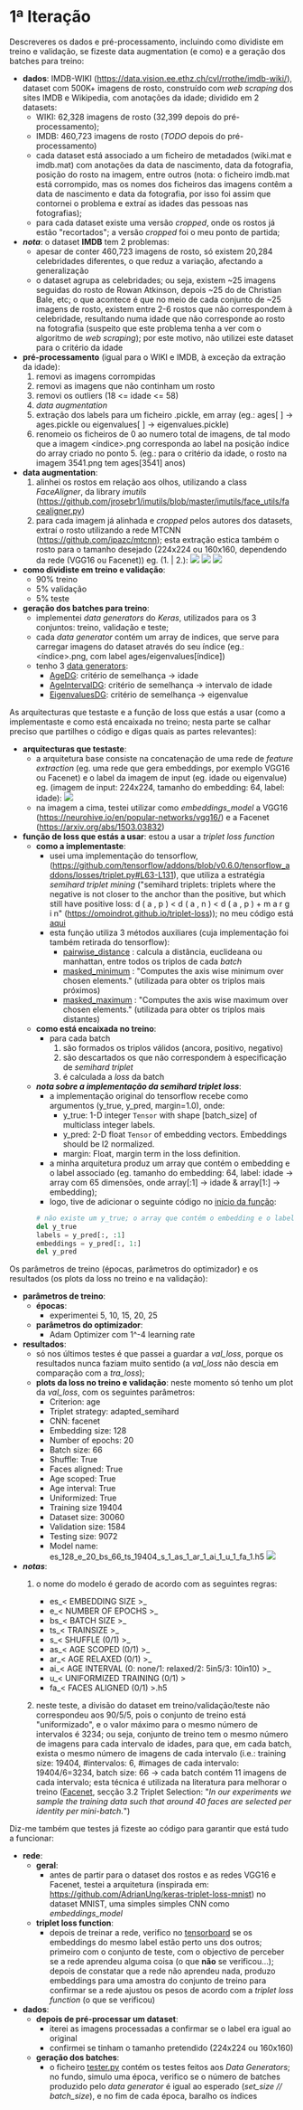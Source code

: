 # 1ª Iteração
Descreveres os dados e pré-processamento, incluindo como dividiste em treino e validação, se fizeste data augmentation (e como) e a geração dos batches para treino:
  - **dados**:
  IMDB-WIKI (https://data.vision.ee.ethz.ch/cvl/rrothe/imdb-wiki/), dataset com 500K+ imagens de rosto, construído com *web scraping* dos sites IMDB e Wikipedia, com anotações da idade; dividido em 2 datasets:
    - WIKI: 62,328 imagens de rosto (32,399 depois do pré-processamento);
    - IMDB: 460,723 imagens de rosto (*TODO* depois do pré-processamento)
    - cada dataset está associado a um ficheiro de metadados (wiki.mat e imdb.mat) com anotações da data de nascimento, data da fotografia, posição do rosto na imagem, entre outros (nota: o ficheiro imdb.mat está corrompido, mas os nomes dos ficheiros das imagens contêm a data de nascimento e data da fotografia, por isso foi assim que contornei o problema e extraí as idades das pessoas nas fotografias);
    - para cada dataset existe uma versão *cropped*, onde os rostos já estão "recortados"; a versão *cropped* foi o meu ponto de partida;
  - ***nota***: o dataset **IMDB** tem 2 problemas:
    - apesar de conter 460,723 imagens de rosto, só existem 20,284 celebridades diferentes, o que reduz a variação, afectando a generalização  
    - o dataset agrupa as celebridades; ou seja, existem ~25 imagens seguidas do rosto de Rowan Atkinson, depois ~25 do de Christian Bale, etc; o que acontece é que no meio de cada conjunto de ~25 imagens de rosto, existem entre 2-6 rostos que não correspondem à celebridade, resultando numa idade que não corresponde ao rosto na fotografia (suspeito que este problema tenha a ver com o algoritmo de *web scraping*); por este motivo, não utilizei este dataset para o critério da idade
  - **pré-processamento** (igual para o WIKI e IMDB, à exceção da extração da idade):
    1. removi as imagens corrompidas
    2. removi as imagens que não continham um rosto
    3. removi os outliers (18 <= idade <= 58)
    4. *data augmentation*
    5. extração dos labels para um ficheiro .pickle, em array (eg.: ages[ ] -> ages.pickle ou eigenvalues[ ] -> eigenvalues.pickle)
    6. renomeio os ficheiros de 0 ao numero total de imagens, de tal modo que a imagem <índice>.png corresponda ao label na posição índice do array criado no ponto 5. (eg.: para o critério da idade, o rosto na imagem 3541.png tem ages[3541] anos)
  - **data augmentation**:
    1. alinhei os rostos em relação aos olhos, utilizando a class *FaceAligner*, da library *imutils* (https://github.com/jrosebr1/imutils/blob/master/imutils/face_utils/facealigner.py)
    2. para cada imagem já alinhada e *cropped* pelos autores dos datasets, extraí o rosto utilizando a rede MTCNN (https://github.com/ipazc/mtcnn); esta extração estica também o rosto para o tamanho desejado (224x224 ou 160x160, dependendo da rede (VGG16 ou Facenet))
    eg. (1. | 2.):
    ![](https://i.ibb.co/HYHPfBR/0.jpg)
    ![](https://i.ibb.co/L5G8Lcm/1.jpg)
    ![](https://i.ibb.co/6NM4Mq0/2.jpg)
  - **como dividiste em treino e validação**: 
    - 90% treino
    - 5% validação
    - 5% teste
  - **geração dos batches para treino**:
    - implementei *data generators* do *Keras*, utilizados para os 3 conjuntos: treino, validação e teste;
    - cada *data generator* contém um array de indices, que serve para carregar imagens do dataset através do seu índice (eg.: <índice>.png, com label ages/eigenvalues[índice])
    - tenho 3 [data generators](utils/data/data_generators.py):
        - [AgeDG](utils/data/data_generators.py#L26-L81): critério de semelhança -> idade
        - [AgeIntervalDG](utils/data/data_generators.py#L84-L162): critério de semelhança -> intervalo de idade          
        - [EigenvaluesDG](utils/data/data_generators.py#L165-L220): critério de semelhança -> eigenvalue       

As arquitecturas que testaste e a função de loss que estás a usar (como a implementaste e como está encaixada no treino; nesta parte se calhar preciso que partilhes o código e digas quais as partes relevantes):
  - **arquitecturas que testaste**:
    - a arquitetura base consiste na concatenação de uma rede de *feature extraction* (eg. uma rede que gera embeddings, por exemplo VGG16 ou Facenet) e o label da imagem de input (eg. idade ou eigenvalue)
    eg. (imagem de input: 224x224, tamanho do embedding: 64, label: idade):
    ![](https://i.ibb.co/bz9MSyk/final-model.png)
    - na imagem a cima, testei utilizar como *embeddings_model* a VGG16 (https://neurohive.io/en/popular-networks/vgg16/) e a Facenet (https://arxiv.org/abs/1503.03832)
  - **função de loss que estás a usar**:
  estou a usar a *triplet loss function*
    - **como a implementaste**:
        - usei uma implementação do tensorflow,  (https://github.com/tensorflow/addons/blob/v0.6.0/tensorflow_addons/losses/triplet.py#L63-L131), que utiliza a estratégia *semihard triplet mining* ("semihard triplets: triplets where the negative is not closer to the anchor than the positive, but which still have positive loss: d ( a , p ) < d ( a , n ) < d ( a , p ) + m a r g i n" (https://omoindrot.github.io/triplet-loss)); no meu código está [aqui](utils/loss_functions/semihard_triplet_loss.py#L60-L141)
        - esta função utiliza 3 métodos auxiliares (cuja implementação foi também retirada do tensorflow):
            - [pairwise_distance](utils/loss_functions/distance_functions.py#L5-L41) : calcula a distância, euclideana ou manhattan, entre todos os triplos de cada *batch* 
            - [masked_minimum](utils/loss_functions/semihard_triplet_loss.py#L42-L57) : "Computes the axis wise minimum over chosen elements." (utilizada para obter os triplos mais próximos)
            - [masked_maximum](utils/loss_functions/semihard_triplet_loss.py#L23-L39) : "Computes the axis wise maximum over chosen elements." (utilizada para obter os triplos mais distantes)
    - **como está encaixada no treino**:
        - para cada batch
            1. são formados os triplos válidos (ancora, positivo, negativo)
            2. são descartados os que não correspondem à especificação de *semihard triplet*
            3. é calculada a *loss* da batch
    - ***nota sobre a implementação da semihard triplet loss***:
        - a implementação original do tensorflow recebe como argumentos (y_true, y_pred, margin=1.0), onde:
            - y_true: 1-D integer `Tensor` with shape [batch_size] of multiclass integer labels.
            - y_pred: 2-D float `Tensor` of embedding vectors. Embeddings should be l2 normalized.
            - margin: Float, margin term in the loss definition.
        - a minha arquitetura produz um array que contém o embedding e o label associado (eg. tamanho do embedding: 64, label: idade -> array com 65 dimensões, onde array[:1] -> idade & array[1:] -> embedding); 
        - logo, tive de adicionar o seguinte código no [início da função](utils/loss_functions/semihard_triplet_loss.py#L60-L65):
        ```python
        # não existe um y_true; o array que contém o embedding e o label é o y_pred
        del y_true
        labels = y_pred[:, :1]
        embeddings = y_pred[:, 1:]
        del y_pred
        ```

Os parâmetros de treino (épocas, parâmetros do optimizador) e os resultados (os plots da loss no treino e na validação):
  - **parâmetros de treino**:
    - **épocas**: 
        - experimentei 5, 10, 15, 20, 25 
    - **parâmetros do optimizador**:
        - Adam Optimizer com 1^-4 learning rate
  - **resultados**:
    - só nos últimos testes é que passei a guardar a *val_loss*, porque os resultados nunca faziam muito sentido (a *val_loss* não descia em comparação com a *tra_loss*);
    - **plots da loss no treino e validação**: neste momento só tenho um plot da *val_loss*, com os seguintes parâmetros:
        - Criterion:			age
        - Triplet strategy:	adapted_semihard
        - CNN: facenet
        - Embedding size: 128
        - Number of epochs:	20
        - Batch size: 66
        - Shuffle: True
        - Faces aligned: True
        - Age scoped: True
        - Age interval: True
        - Uniformized: True
        - Training size 19404
        - Dataset size: 30060
        - Validation size: 1584
        - Testing size: 9072
        - Model name: es_128_e_20_bs_66_ts_19404_s_1_as_1_ar_1_ai_1_u_1_fa_1.h5 
        ![](https://i.ibb.co/s1M56Gh/val-loss.png)
   - ***notas***: 
      1. o nome do modelo é gerado de acordo com as seguintes regras:
          - es_< EMBEDDING SIZE >_
          - e_< NUMBER OF EPOCHS >_
          - bs_< BATCH SIZE >_
          - ts_< TRAINSIZE >_
          - s_< SHUFFLE (0/1) >_
          - as_< AGE SCOPED (0/1) >_
          - ar_< AGE RELAXED (0/1) >_
          - ai_< AGE INTERVAL (0: none/1: relaxed/2: 5in5/3: 10in10) >_
          - u_< UNIFORMIZED TRAINING (0/1) >
          - fa_< FACES ALIGNED (0/1) >.h5
        
        
      2. neste teste, a divisão do dataset em treino/validação/teste não correspondeu aos 90/5/5, pois o conjunto de treino está "uniformizado", e o valor máximo para o mesmo número de intervalos é 3234; ou seja, conjunto de treino tem o mesmo número de imagens para cada intervalo de idades, para que, em cada batch, exista o mesmo número de imagens de cada intervalo (i.e.: training size: 19404, #intervalos: 6, #images de cada intervalo: 19404/6=3234, batch size: 66 -> cada batch contém 11 imagens de cada intervalo; esta técnica é utilizada na literatura para melhorar o treino ([Facenet](https://arxiv.org/pdf/1503.03832.pdf), secção 3.2 Triplet Selection: "*In our experiments we sample the training data such that around 40 faces are selected per identity per mini-batch.*")
        


Diz-me também que testes já fizeste ao código para garantir que está tudo a funcionar:
  - **rede**:
    - **geral**: 
        - antes de partir para o dataset dos rostos e as redes VGG16 e Facenet, testei a arquitetura (inspirada em: https://github.com/AdrianUng/keras-triplet-loss-mnist) no dataset MNIST, uma simples simples CNN como *embeddings_model* 
    - **triplet loss function**:
        - depois de treinar a rede, verifico no [tensorboard](https://projector.tensorflow.org/) se os embeddings do mesmo label estão perto uns dos outros; primeiro com o conjunto de teste, com o objectivo de perceber se a rede aprendeu alguma coisa (o que **não** se verificou...); depois de constatar que a rede não aprendeu nada, produzo embeddings para uma amostra do conjunto de treino para confirmar se a rede ajustou os pesos de acordo com a *triplet loss function* (o que se verificou)
  - **dados**:
    - **depois de pré-processar um dataset**:
        - iterei as imagens processadas a confirmar se o label era igual ao original
        - confirmei se tinham o tamanho pretendido (224x224 ou 160x160)
    - **geração dos batches**:
        - o ficheiro [tester.py](tests/tester.py) contém os testes feitos aos *Data Generators*; no fundo, simulo uma época, verifico se o número de batches produzido pelo *data generator* é igual ao esperado (*set_size // batch_size*), e no fim de cada época, baralho os índices
 
